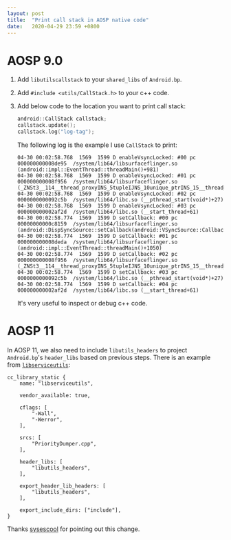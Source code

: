 ```yaml
---
layout: post
title:  "Print call stack in AOSP native code"
date:   2020-04-29 23:59 +0800
---
```


# AOSP 9.0

1. Add `libutilscallstack` to your `shared_libs` of `Android.bp`.
2. Add `#include <utils/CallStack.h>` to your c++ code.
3. Add below code to the location you want to print call stack:
   
   ```c++
   android::CallStack callstack;
   callstack.update();
   callstack.log("log-tag");
   ```

    The following log is the example I use `CallStack` to print:

    ```
    04-30 00:02:58.768  1569  1599 D enableVsyncLocked: #00 pc 000000000008de95  /system/lib64/libsurfaceflinger.so (android::impl::EventThread::threadMain()+981)
    04-30 00:02:58.768  1569  1599 D enableVsyncLocked: #01 pc 000000000008f956  /system/lib64/libsurfaceflinger.so (_ZNSt3__114__thread_proxyINS_5tupleIJNS_10unique_ptrINS_15__thread_structENS_14default_deleteIS3_EEEEMN7android4impl11EventThreadEFvvEPS9_EEEEEPvSE_+54)
    04-30 00:02:58.768  1569  1599 D enableVsyncLocked: #02 pc 0000000000092c5b  /system/lib64/libc.so (__pthread_start(void*)+27)
    04-30 00:02:58.768  1569  1599 D enableVsyncLocked: #03 pc 000000000002af2d  /system/lib64/libc.so (__start_thread+61)
    04-30 00:02:58.774  1569  1599 D setCallback: #00 pc 00000000000c8159  /system/lib64/libsurfaceflinger.so (android::DispSyncSource::setCallback(android::VSyncSource::Callback*)+73)
    04-30 00:02:58.774  1569  1599 D setCallback: #01 pc 000000000008deda  /system/lib64/libsurfaceflinger.so (android::impl::EventThread::threadMain()+1050)
    04-30 00:02:58.774  1569  1599 D setCallback: #02 pc 000000000008f956  /system/lib64/libsurfaceflinger.so (_ZNSt3__114__thread_proxyINS_5tupleIJNS_10unique_ptrINS_15__thread_structENS_14default_deleteIS3_EEEEMN7android4impl11EventThreadEFvvEPS9_EEEEEPvSE_+54)
    04-30 00:02:58.774  1569  1599 D setCallback: #03 pc 0000000000092c5b  /system/lib64/libc.so (__pthread_start(void*)+27)
    04-30 00:02:58.774  1569  1599 D setCallback: #04 pc 000000000002af2d  /system/lib64/libc.so (__start_thread+61)
    ```  
    It's very useful to inspect or debug c++ code.

# AOSP 11

In AOSP 11, we also need to include `libutils_headers` to project `Android.bp`'s `header_libs` based on previous steps. There is an example from [`libserviceutils`](https://cs.android.com/android/platform/superproject/+/master:frameworks/native/services/utils/Android.bp;l=27-50?q=libutils_headers&ss=android):

```
cc_library_static {
    name: "libserviceutils",

    vendor_available: true,

    cflags: [
        "-Wall",
        "-Werror",
    ],

    srcs: [
        "PriorityDumper.cpp",
    ],

    header_libs: [
        "libutils_headers",
    ],

    export_header_lib_headers: [
        "libutils_headers",
    ],

    export_include_dirs: ["include"],
}

```

Thanks [sysescool](https://github.com/sysescool) for pointing out this change.